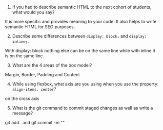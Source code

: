 1. If you had to describe semantic HTML to the next cohort of students, what would you say?

It is more specific and provides meaning to your code. It also helps to write semantic HTML for SEO purposes.

2. Describe some differences between ```display: block;``` and ```display: inline;```.

With display: block nothing else can be on the same line while with inline it is on the same line.

3. What are the 4 areas of the box model?

Margin, Border, Padding and Content

4. While using flexbox, what axis are you using when you use the property: ```align-items: center```?

on the cross axis

5. What is the git command to commit staged changes as well as write a message?

git add . and git commit -m ""
